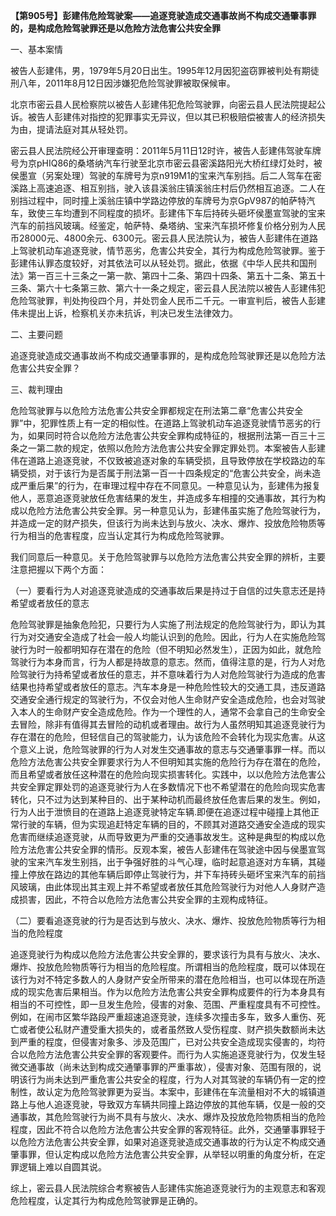 **【第905号】彭建伟危险驾驶案——追逐竞驶造成交通事故尚不构成交通肇事罪的，是构成危险驾驶罪还是以危险方法危害公共安全罪**

一、基本案情

被告人彭建伟，男，1979年5月20日出生。1995年12月因犯盗窃罪被判处有期徒刑八年，2011年8月12日因涉嫌犯危险驾驶罪被取保候审。

北京市密云县人民检察院以被告人彭建伟犯危险驾驶罪，向密云县人民法院提起公诉。被告人彭建伟对指控的犯罪事实无异议，但以其已积极赔偿被害人的经济损失为由，提请法庭对其从轻处罚。

密云县人民法院经公开审理查明：2011年5月11日12时许，被告人彭建伟驾驶车牌号为京pHIQ86的桑塔纳汽车行驶至北京市密云县密溪路阳光大桥红绿灯处时，被侯墨宣（另案处理）驾驶的车牌号为京n919M1的宝来汽车别挡。后二人驾车在密溪路上高速追逐、相互别挡，驶入该县溪翁庄镇溪翁庄村后仍然相互追逐。二人在别挡过程中，同时撞上溪翁庄镇中学路边停放的车牌号为京GpV987的帕萨特汽车，致使三车均遭到不同程度的损坏。彭建伟下车后持砖头砸坏侯墨宣驾驶的宝来汽车的前挡风玻璃。经鉴定，帕萨特、桑塔纳、宝来汽车损坏修复价格分别为人民币28000元、4800余元、6300元。密云县人民法院认为，被告人彭建伟在道路上驾驶机动车追逐竞驶，情节恶劣，危害公共安全，其行为构成危险驾驶罪。鉴于彭建伟认罪态度较好，对其依法可以从轻处罚。据此，依据《中华人民共和国刑法》第一百三十三条之一第一款、第四十二条、第四十四条、第五十二条、第五十三条、第六十七条第三款、第六十一条之规定，密云县人民法院以被告人彭建伟犯危险驾驶罪，判处拘役四个月，并处罚金人民币二千元。一审宣判后，被告人彭建伟未提出上诉，检察机关亦未抗诉，判决已发生法律效力。

二、主要问题

追逐竞驶造成交通事故尚不构成交通肇事罪的，是构成危险驾驶罪还是以危险方法危害公共安全罪？

三、裁判理由

危险驾驶罪与以危险方法危害公共安全罪都规定在刑法第二章“危害公共安全罪”中，犯罪性质上有一定的相似性。在道路上驾驶机动车追逐竞驶情节恶劣的行为，如果同时符合以危险方法危害公共安全罪构成特征的，根据刑法第一百三十三条之一第二款的规定，依照以危险方法危害公共安全罪定罪处罚。本案被告人彭建伟在道路上追逐竞驶，不仅致被追逐对象的车辆受损，且导致停放在学校路边的车辆受损，对于该行为是否属于刑法第一百一十四条规定的“危害公共安全，尚未造成严重后果”的行为，在审理过程中存在不同意见。一种意见认为，彭建伟为报复他人，恶意追逐竞驶放任危害结果的发生，并造成多车相撞的交通事故，其行为构成以危险方法危害公共安全罪。另一种意见认为，彭建伟虽实施了危险驾驶行为，并造成一定的财产损失，但该行为尚未达到与放火、决水、爆炸、投放危险物质等行为相当的危害程度，应当认定其行为构成危险驾驶罪。

我们同意后一种意见。关于危险驾驶罪与以危险方法危害公共安全罪的辨析，主要注意把握以下两个方面：

（一）要看行为人对追逐竞驶造成的交通事故后果是持过于自信的过失意志还是持希望或者放任的意志

危险驾驶罪是抽象危险犯，只要行为人实施了刑法规定的危险驾驶行为，即认为其行为对交通安全造成了社会一般人均能认识到的危险。因此，行为人在实施危险驾驶行为时一般都明知存在潜在的危险（但不明知必然发生），正因为如此，就危险驾驶行为本身而言，行为人都是持故意的意志。然而，值得注意的是，行为人对危险驾驶行为持希望或者放任的意志，并不意味着行为人对危险驾驶行为造成的危害结果也持希望或者放任的意志。汽车本身是一种危险性较大的交通工具，违反道路交通安全通行规定的驾驶行为，不仅会对他人生命财产安全造成危险，也会对驾驶入本人的生命财产安全造成危险。作为一个理性的人，通常不会拿自己的生命安全去冒险，除非有值得其去冒险的动机或者理由。故行为人虽然明知其追逐竞驶行为存在潜在的危险，但轻信自己的驾驶能力，认为该危险不会转化为现实危害。从这个意义上说，危险驾驶罪的行为人对发生交通事故的意志与交通肇事罪一样。而以危险方法危害公共安全罪要求行为人不但明知其实施的危险行为存在潜在的危险，而且希望或者放任这种潜在的危险向现实损害转化。实践中，以以危险方法危害公共安全罪定罪处罚的追逐竞驶行为人在多数情况下也不希望潜在的危险向现实危害转化，只不过为达到某种目的、出于某种动机而最终放任危害后果的发生。例如，行为人出于泄愤目的在道路上追逐竞驶特定车辆.即便在追逐过程中碰撞上其他正常行驶的车辆，但为实现追赶特定车辆的目的，不顾其对道路交通安全造成的现实危害而继续追逐竞驶，从而导致更为严重的交通事故发生。这种是典型的构成以危险方法危害公共安全罪的情形。反观本案，被告人彭建伟在驾驶途中因与侯墨宣驾驶的宝来汽车发生别挡，出于争强好胜的斗气心理，临时起意追逐对方车辆，其碰撞上停放在路边的其他车辆后即停止驾驶行为，并下车持砖头砸坏宝来汽车的前挡风玻璃，由此体现出其主观上并不希望或者放任其危险驾驶行为对他人人身财产造成损害，因此，不符合以危险方法危害公共安全罪的主观构成特征。

（二）要看追逐竞驶的行为是否达到与放火、决水、爆炸、投放危险物质等行为相当的危险程度

追逐竞驶行为构成以危险方法危害公共安全罪的，要求该行为具有与放火、决水、爆炸、投放危险物质等行为相当的危险程度。所谓相当的危险程度，既可以体现在该行为对不特定多数人的人身财产安全所带来的潜在危险相当，也可以体现在所造成的现实危害后果相当。作为以危险方法危害公共安全罪构成要件的行为本身具有相当的不可控性，即一旦发生危险，侵害的对象、范围、严重程度具有不可控性。例如，在闹市区繁华路段严重超速追逐竞驶，连续多次撞击多车，致多人重伤、死亡或者使公私财产遭受重大损失的，或者虽然致人受伤程度、财产损失数额尚未达到严重的程度，但侵害对象多、涉及范围广，已对公共安全造成现实侵害的，均符合以危险方法危害公共安全罪的客观要件。而行为人实施追逐竞驶行为，仅发生轻微交通事故（尚未达到构成交通肇事罪的严重事故），侵害对象、范围有限的，说明该行为尚未达到严重危害公共安全的程度，行为人对其驾驶的车辆仍有一定的控制性，故认定为危险驾驶罪更为妥当。本案中，彭建伟在车流量相对不大的城镇道路上与他人追逐竞驶，导致双方车辆共同撞上路边停放的其他车辆，仅是一般的交通事故，其危险驾驶行为尚不具有与放火、决水、爆炸及投放危险物质相当的危险程度，因此不符合以危险方法危害公共安全罪的客观特征。此外，交通肇事罪轻于以危险方法危害公共安全罪，如果对追逐竞驶造成交通事故的行为认定不构成交通肇事罪，但认定构成以危险方法危害公共安全罪，从举轻以明重的角度分析，在定罪逻辑上难以自圆其说。

综上，密云县人民法院综合考察被告人彭建伟实施追逐竞驶行为的主观意志和客观危险程度，认定其行为构成危险驾驶罪是正确的。